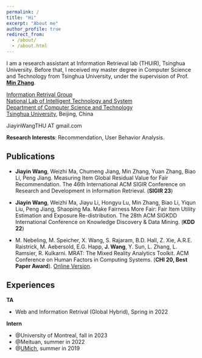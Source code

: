 ```yaml
---
permalink: /
title: "Hi"
excerpt: "About me"
author_profile: true
redirect_from: 
  - /about/
  - /about.html
---
```


I am a research assistant at Information Retrieval lab (THUIR), Tsinghua University. Before that, I received my master degree in Computer Science and Technology from Tsinghua University, under the supervision of Prof. [**Min Zhang**](http://www.thuir.cn/group/~mzhang/).

[Information Retrival Group ](http://www.thuir.cn/)  
[National Lab of Intelligent Technology and System](http://www.csai.tsinghua.edu.cn/)  
[Department of Computer Science and Technology](http://www.cs.tsinghua.edu.cn/)  
[Tsinghua University](http://www.tsinghua.edu.cn/), Beijing, China

JiayinWangTHU AT gmail.com 

**Research Interests**: Recommendation, User Behavior Analysis.



## Publications

- **Jiayin Wang**, Weizhi Ma, Chumeng Jiang, Min Zhang, Yuan Zhang, Biao Li, Peng Jiang. Measuring Item Global Residual Value for Fair Recommendation. The 46th International ACM SIGIR Conference on Research and Development in Information Retrieval. (**SIGIR 23**)

- **Jiayin Wang**, Weizhi Ma, Jiayu Li, Hongyu Lu, Min Zhang, Biao Li, Yiqun Liu, Peng Jiang, Shaoping Ma. Make Fairness More Fair: Fair Item Utility Estimation and Exposure Re-distribution. The 28th ACM SIGKDD International Conference on Knowledge Discovery & Data Mining. (**KDD 22**)

- M. Nebeling, M. Speicher, X. Wang, S. Rajaram, B.D. Hall, Z. Xie, A.R.E. Raistrick, M. Aebersold, E.G. Happ, **J. Wang**, Y. Sun, L. Zhang, L. Ramsier, R. Kulkarni. MRAT: The Mixed Reality Analytics Toolkit. ACM Conference on Human Factors in Computing Systems. (**CHI 20, Best Paper Award**). [Online Version](http://www.michael-nebeling.de/publications/chi20b.pdf).



## Experiences

**TA**

- Web and Information Retrival (Global Hybrid), Spring in 2022



**Intern**

- @University of Montreal, fall in 2023
- @Meituan, summer in 2022  
- @[UMich](https://www.mi2lab.com/), summer in 2019
